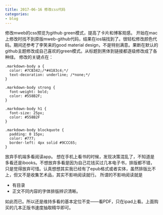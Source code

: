 ```yaml
---
title: 2017-06-16 修改css代码
categories: 
- blog
---
```


修改mweb的css预览为github green模式，提高了卡片和博客观感。
开始在mac上修改时找不到原版mweb-github代码，结果在ios端找到了。很轻松修改颜色代码。期间还参考了李笑来的good material design，不是特别满意。果断在默认的github主题修改成自己喜欢的green模式。从标题到黑体到链接都逐级修改成了各种绿。
修改的关键点在：

```
.markdown-body a {
  color: #7CB342;/*#4183c4;*/
  text-decoration: underline; /*none;*/
}

.markdown-body strong {
  font-weight: bold;
  color: #558B2F;
}

.markdown-body h1 {
  font-size: 25px;
  color: #558B2F
}

.markdown-body blockquote {
  padding: 0 15px;
  color: #777;
  border-left: 4px solid #9CCC65;
}

```

放弃手机端多看阅读app。
想在手机上看书的时候，发现决策混乱了，不知道是多看还是ibooks。不想放弃多看是因为自己花钱买过几本电子书，排版都不错，只是觉得放弃可惜。认真想想其实我已经有了epub格式或者实体，虽然排版比不上，但又不是收集艺术品，其实不影响阅读就行。
所谓的不影响阅读就是
	
- 有目录
- 正文不同内容的字体排版辨识清晰。

如此而已。所以还是维持多看的基本定位不变——看PDF，只在ipad上看。上面购买的几本正版书速度抽取精华即可。


